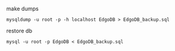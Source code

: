 
make dumps

```
mysqldump -u root -p -h localhost EdgoDB > EdgoDB_backup.sql
```

restore db

```
mysql -u root -p EdgoDB < EdgoDB_backup.sql
```
